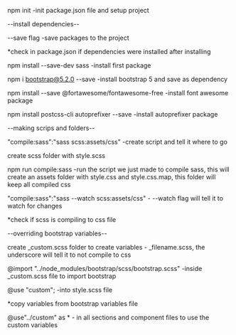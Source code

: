 npm init -init package.json file and setup project

--install dependencies--

--save flag -save packages to the project

*check in package.json if dependencies were installed after installing

npm install --save-dev sass -install first package

npm i bootstrap@5.2.0 --save -install bootstrap 5 and save as dependency

npm install --save @fortawesome/fontawesome-free -install font awesome package

npm install postcss-cli autoprefixer --save -install autoprefixer package

--making scrips and folders--

"compile:sass":"sass scss:assets/css" -create script and tell it where to go

create scss folder with style.scss

npm run compile:sass -run the script we just made to compile sass, this will create an assets folder with style.css and style.css.map, this folder will keep all compiled css

"compile:sass":"sass --watch scss:assets/css" - --watch flag will tell it to watch for changes

*check if scss is compiling to css file


--overriding bootstrap variables--

create _custom.scss folder to create variables - _filename.scss, the underscore will tell it to not compile to css

@import "../node_modules/bootstrap/scss/bootstrap.scss" -inside _custom.scss file to import bootstrap

@use "custom"; -into style.scss file

*copy variables from bootstrap variables file


@use"../custom" as * - in all sections and component files to use the custom variables















